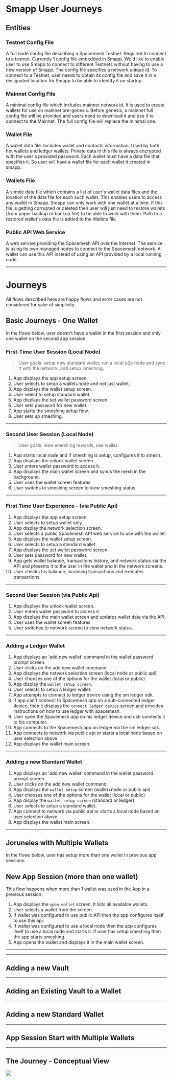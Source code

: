 # Smapp User Journeys

## Entities

### Testnet Config File
A full node config file describing a Spacemesh Testnet. Required to connect to a testnet. Currently 1 config file embedded in Smapp. We'd like to enable user to use Smapp to connect to different Testnets without having to use a new version of Smapp. The config file specifies a network unique id. To connect to a Testnet, user needs to obtain its config file and save it in a designated location for Smapp to be able to identify it on startup.

### Mainnet Config File
A minimal config file which includes mainnet network id. It is used to create wallets for use on mainnet pre-genesis. Before genesis, a mainnet full config file will be provided and users need to download it and use it to connect to the Mainnet. The full config file will replace the minimal one.

### Wallet File
A wallet data file. Includes wallet and contacts information. Used by both hot wallets and ledger wallets. Private data in this file is always encrypted with the user's provided password. Each wallet must have a data file that specifies it. So user will have a wallet file for each wallet it created in smapp.

### Wallets File
A simple data file which contains a list of user's wallet data files and the location of the data file for each such wallet. This enables users to access any wallet in Smapp. Smapp can only work with one wallet at a time.
If this file is getting corrupted or deleted then user will just need to restore wallets (from paper backup or backup file) to be able to work with them. Path to a restored wallet's data file is added to the Wallets file.

### Public API Web Service
A web servive providing the Spacemesh API over the Internet. The service is using its own managed nodes to connect to the Spacemesh network. A wallet can use this API instead of using an API provided by a local running node.

---------


# Journeys

All flows described here are happy flows and error cases are not considered for sake of simplicity.

## Basic Journeys - One Wallet

In the flows below, user doesn't have a wallet in the first session and only one wallet on the second app session.

### First-Time User Session (Local Node)
> User goals: setup new standard wallet, run a local p2p node and sync it with the network, and setup smeshing.

1. App displays the app setup screen.
1. User selects to setup a wallet+node and not just wallet.
1. App displays the wallet setup screen.
1. User select to setup standard wallet.
1. App displays the set wallet password screen.
1. User sets password for new wallet.
1. App starts the smeshing setup flow.
1. User sets up smeshing.

-----

### Second User Session (Local Node)

> User goals: view smeshing rewards, use wallet.

1. App starts local node and if smeshing is setup, configures it to smesh.
1. App displays the unlock wallet screen.
1. User enters wallet password to access it.
1. App displays the main wallet screen and syncs the mesh in the background.
1. User uses the wallet screen features
1. User switchs to smeshing screen to view smeshing status.

-----

### First Time User Experience - (via Public Api)

1. App displays the app setup screen.
1. User selects to setup wallet only.
1. App display the network selection screen.
1. User selects a public Spacemesh API web service to use with the wallet.
1. App displays the wallet setup screen.
1. User selects to setup a standard wallet.
1. App displays the set wallet password screen.
1. User sets password for new wallet.
1. App gets wallet balance, transactions history, and network status via the API and presents it to the user in the wallet and in the network screens.
1. User checks his balance, incoming transactions and executes transactions.

----

### Second User Session (via Public Api)

1. App displays the unlock wallet screen.
1. User enters wallet password to access it.
1. App displays the main wallet screen and updates wallet data via the API,
1. User uses the wallet screen features
1. User switches to network screen to view network status.

--------

### Adding a Ledger Wallet
1. App displays an 'add new wallet' command in the wallet password prompt screen.
1. User clicks on the add new wallet command.
1. App displays the network selection screen (local node or public api)
1. User chooses one of the options for the wallet (local or public)
1. App display the `wallet setup screen`.
1. User selects to setup a ledger wallet.
1. App attempts to connect to ledger device using the sm ledger sdk.
1. If app can't connect to Spacemesh app on a sub-connected ledger device, then it displays the `connect ledger device` screen and provides instructions on how to use ledger with spacemesh.
1. User open the Spacemesh app on his ledger device and usb connects it to his computer.
1. App connects to the Spacemesh app on ledger via the sm ledger sdk.
1. App connects to network via public api or starts a local node based on user selection above.
1. App displays the wallet main screen.

---------

### Adding a new Standard Wallet

1. App displays an 'add new wallet' command in the wallet password prompt screen.
1. User clicks on the add new wallet command.
1. App displays the `wallet setup` screen (wallet+node or public api)
1. User chooses one of the options for the wallet (local or public)
1. App display the `wallet setup screen` (standard or ledger).
1. User selects to setup a standard wallet.
1. App connect to network via public api or starts a local node based on user selection above.
1. App displays the wallet main screen.

--------

## Joruneies with Multiple Wallets

In the flows below, user has setup more than one wallet in previous app sessions.

## New App Session (more than one wallet)

This flow happens when more than 1 wallet was used in the App in a previous session.

1. App displays the `open wallet` screen. It lists all available wallets.
1. User selects a wallet from the screen.
1. If wallet was configured to use public API then the app configures itself to use this api.
1. If wallet was configured to use a local node then the app configures itself to use a local node and starts it. If user has setup smeshing then the app starts smeshing.
1. App opens the wallet and displays it in the main wallet screen.


--------

--------

## Adding a new Vault


----------

## Adding an Existing Vault to a Wallet

-----------

## Adding a new Standard Wallet

-----------

## App Session Start with Multiple Wallets

-----------



## The Journey - Conceptual View

![](/resources/wallets_usage_flows.png)
